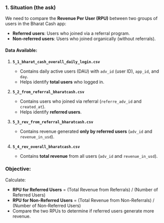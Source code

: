 ### 1. Situation (the ask)  
We need to compare the **Revenue Per User (RPU)** between two groups of users in the Bharat Cash app:  
- **Referred users**: Users who joined via a referral program.  
- **Non-referred users**: Users who joined organically (without referrals).  

#### **Data Available:**  
1. **`5_1_bharat_cash_overall_daily_login.csv`**  
   - Contains daily active users (DAU) with `adv_id` (user ID), `app_id`, and `day`.  
   - Helps identify **total users** who logged in.  

2. **`5_2_from_referral_bharatcash.csv`**  
   - Contains users who joined via referral (`referre_adv_id` and `created_at`).  
   - Helps identify **referred users**.  

3. **`5_3_rev_from_referral_bharatcash.csv`**  
   - Contains revenue generated **only by referred users** (`adv_id` and `revenue_in_usd`).  

4. **`5_4_rev_overall_bharatcash.csv`**  
   - Contains **total revenue** from all users (`adv_id` and `revenue_in_usd`).  

### **Objective:**  
Calculate:  
- **RPU for Referred Users** = (Total Revenue from Referrals) / (Number of Referred Users)  
- **RPU for Non-Referred Users** = (Total Revenue from Non-Referrals) / (Number of Non-Referred Users)  
- Compare the two RPUs to determine if referred users generate more revenue.  
